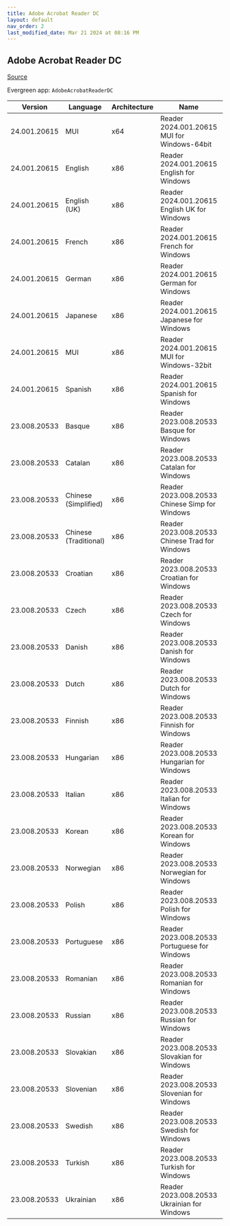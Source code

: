 ```yaml
---
title: Adobe Acrobat Reader DC
layout: default
nav_order: 2
last_modified_date: Mar 21 2024 at 08:16 PM
---
```


## Adobe Acrobat Reader DC

[Source](https://acrobat.adobe.com/us/en/acrobat/pdf-reader.html)

Evergreen app: `AdobeAcrobatReaderDC`

| Version      | Language              | Architecture | Name                                            | URI                                                                                                                                                                                                                |
| ------------ | --------------------- | ------------ | ----------------------------------------------- | ------------------------------------------------------------------------------------------------------------------------------------------------------------------------------------------------------------------ |
| 24.001.20615 | MUI                   | x64          | Reader 2024.001.20615 MUI for Windows-64bit     | [https://ardownload2.adobe.com/pub/adobe/acrobat/win/AcrobatDC/2400120615/AcroRdrDCx642400120615_MUI.exe](https://ardownload2.adobe.com/pub/adobe/acrobat/win/AcrobatDC/2400120615/AcroRdrDCx642400120615_MUI.exe) |
| 24.001.20615 | English               | x86          | Reader 2024.001.20615 English for Windows       | [https://ardownload2.adobe.com/pub/adobe/reader/win/AcrobatDC/2400120615/AcroRdrDC2400120615_en_US.exe](https://ardownload2.adobe.com/pub/adobe/reader/win/AcrobatDC/2400120615/AcroRdrDC2400120615_en_US.exe)     |
| 24.001.20615 | English (UK)          | x86          | Reader 2024.001.20615 English UK for Windows    | [https://ardownload2.adobe.com/pub/adobe/reader/win/AcrobatDC/2400120615/AcroRdrDC2400120615_en_US.exe](https://ardownload2.adobe.com/pub/adobe/reader/win/AcrobatDC/2400120615/AcroRdrDC2400120615_en_US.exe)     |
| 24.001.20615 | French                | x86          | Reader 2024.001.20615 French for Windows        | [https://ardownload2.adobe.com/pub/adobe/reader/win/AcrobatDC/2400120615/AcroRdrDC2400120615_fr_FR.exe](https://ardownload2.adobe.com/pub/adobe/reader/win/AcrobatDC/2400120615/AcroRdrDC2400120615_fr_FR.exe)     |
| 24.001.20615 | German                | x86          | Reader 2024.001.20615 German for Windows        | [https://ardownload2.adobe.com/pub/adobe/reader/win/AcrobatDC/2400120615/AcroRdrDC2400120615_de_DE.exe](https://ardownload2.adobe.com/pub/adobe/reader/win/AcrobatDC/2400120615/AcroRdrDC2400120615_de_DE.exe)     |
| 24.001.20615 | Japanese              | x86          | Reader 2024.001.20615 Japanese for Windows      | [https://ardownload2.adobe.com/pub/adobe/reader/win/AcrobatDC/2400120615/AcroRdrDC2400120615_ja_JP.exe](https://ardownload2.adobe.com/pub/adobe/reader/win/AcrobatDC/2400120615/AcroRdrDC2400120615_ja_JP.exe)     |
| 24.001.20615 | MUI                   | x86          | Reader 2024.001.20615 MUI for Windows-32bit     | [https://ardownload2.adobe.com/pub/adobe/reader/win/AcrobatDC/2400120615/AcroRdrDC2400120615_MUI.exe](https://ardownload2.adobe.com/pub/adobe/reader/win/AcrobatDC/2400120615/AcroRdrDC2400120615_MUI.exe)         |
| 24.001.20615 | Spanish               | x86          | Reader 2024.001.20615 Spanish for Windows       | [https://ardownload2.adobe.com/pub/adobe/reader/win/AcrobatDC/2400120615/AcroRdrDC2400120615_es_ES.exe](https://ardownload2.adobe.com/pub/adobe/reader/win/AcrobatDC/2400120615/AcroRdrDC2400120615_es_ES.exe)     |
| 23.008.20533 | Basque                | x86          | Reader 2023.008.20533 Basque for Windows        | [https://ardownload2.adobe.com/pub/adobe/reader/win/AcrobatDC/2300820533/AcroRdrDC2300820533_eu_ES.exe](https://ardownload2.adobe.com/pub/adobe/reader/win/AcrobatDC/2300820533/AcroRdrDC2300820533_eu_ES.exe)     |
| 23.008.20533 | Catalan               | x86          | Reader 2023.008.20533 Catalan for Windows       | [https://ardownload2.adobe.com/pub/adobe/reader/win/AcrobatDC/2300820533/AcroRdrDC2300820533_ca_ES.exe](https://ardownload2.adobe.com/pub/adobe/reader/win/AcrobatDC/2300820533/AcroRdrDC2300820533_ca_ES.exe)     |
| 23.008.20533 | Chinese (Simplified)  | x86          | Reader 2023.008.20533 Chinese Simp for  Windows | [https://ardownload2.adobe.com/pub/adobe/reader/win/AcrobatDC/2300820533/AcroRdrDC2300820533_zh_CN.exe](https://ardownload2.adobe.com/pub/adobe/reader/win/AcrobatDC/2300820533/AcroRdrDC2300820533_zh_CN.exe)     |
| 23.008.20533 | Chinese (Traditional) | x86          | Reader 2023.008.20533 Chinese Trad for Windows  | [https://ardownload2.adobe.com/pub/adobe/reader/win/AcrobatDC/2300820533/AcroRdrDC2300820533_zh_TW.exe](https://ardownload2.adobe.com/pub/adobe/reader/win/AcrobatDC/2300820533/AcroRdrDC2300820533_zh_TW.exe)     |
| 23.008.20533 | Croatian              | x86          | Reader 2023.008.20533 Croatian for Windows      | [https://ardownload2.adobe.com/pub/adobe/reader/win/AcrobatDC/2300820533/AcroRdrDC2300820533_hr_HR.exe](https://ardownload2.adobe.com/pub/adobe/reader/win/AcrobatDC/2300820533/AcroRdrDC2300820533_hr_HR.exe)     |
| 23.008.20533 | Czech                 | x86          | Reader 2023.008.20533 Czech for Windows         | [https://ardownload2.adobe.com/pub/adobe/reader/win/AcrobatDC/2300820533/AcroRdrDC2300820533_cs_CZ.exe](https://ardownload2.adobe.com/pub/adobe/reader/win/AcrobatDC/2300820533/AcroRdrDC2300820533_cs_CZ.exe)     |
| 23.008.20533 | Danish                | x86          | Reader 2023.008.20533 Danish for Windows        | [https://ardownload2.adobe.com/pub/adobe/reader/win/AcrobatDC/2300820533/AcroRdrDC2300820533_da_DK.exe](https://ardownload2.adobe.com/pub/adobe/reader/win/AcrobatDC/2300820533/AcroRdrDC2300820533_da_DK.exe)     |
| 23.008.20533 | Dutch                 | x86          | Reader 2023.008.20533 Dutch for Windows         | [https://ardownload2.adobe.com/pub/adobe/reader/win/AcrobatDC/2300820533/AcroRdrDC2300820533_nl_NL.exe](https://ardownload2.adobe.com/pub/adobe/reader/win/AcrobatDC/2300820533/AcroRdrDC2300820533_nl_NL.exe)     |
| 23.008.20533 | Finnish               | x86          | Reader 2023.008.20533 Finnish for Windows       | [https://ardownload2.adobe.com/pub/adobe/reader/win/AcrobatDC/2300820533/AcroRdrDC2300820533_fi_FI.exe](https://ardownload2.adobe.com/pub/adobe/reader/win/AcrobatDC/2300820533/AcroRdrDC2300820533_fi_FI.exe)     |
| 23.008.20533 | Hungarian             | x86          | Reader 2023.008.20533 Hungarian for Windows     | [https://ardownload2.adobe.com/pub/adobe/reader/win/AcrobatDC/2300820533/AcroRdrDC2300820533_hu_HU.exe](https://ardownload2.adobe.com/pub/adobe/reader/win/AcrobatDC/2300820533/AcroRdrDC2300820533_hu_HU.exe)     |
| 23.008.20533 | Italian               | x86          | Reader 2023.008.20533 Italian for Windows       | [https://ardownload2.adobe.com/pub/adobe/reader/win/AcrobatDC/2300820533/AcroRdrDC2300820533_it_IT.exe](https://ardownload2.adobe.com/pub/adobe/reader/win/AcrobatDC/2300820533/AcroRdrDC2300820533_it_IT.exe)     |
| 23.008.20533 | Korean                | x86          | Reader 2023.008.20533 Korean for Windows        | [https://ardownload2.adobe.com/pub/adobe/reader/win/AcrobatDC/2300820533/AcroRdrDC2300820533_ko_KR.exe](https://ardownload2.adobe.com/pub/adobe/reader/win/AcrobatDC/2300820533/AcroRdrDC2300820533_ko_KR.exe)     |
| 23.008.20533 | Norwegian             | x86          | Reader 2023.008.20533 Norwegian for Windows     | [https://ardownload2.adobe.com/pub/adobe/reader/win/AcrobatDC/2300820533/AcroRdrDC2300820533_nb_NO.exe](https://ardownload2.adobe.com/pub/adobe/reader/win/AcrobatDC/2300820533/AcroRdrDC2300820533_nb_NO.exe)     |
| 23.008.20533 | Polish                | x86          | Reader 2023.008.20533 Polish for Windows        | [https://ardownload2.adobe.com/pub/adobe/reader/win/AcrobatDC/2300820533/AcroRdrDC2300820533_pl_PL.exe](https://ardownload2.adobe.com/pub/adobe/reader/win/AcrobatDC/2300820533/AcroRdrDC2300820533_pl_PL.exe)     |
| 23.008.20533 | Portuguese            | x86          | Reader 2023.008.20533 Portuguese for Windows    | [https://ardownload2.adobe.com/pub/adobe/reader/win/AcrobatDC/2300820533/AcroRdrDC2300820533_pt_BR.exe](https://ardownload2.adobe.com/pub/adobe/reader/win/AcrobatDC/2300820533/AcroRdrDC2300820533_pt_BR.exe)     |
| 23.008.20533 | Romanian              | x86          | Reader 2023.008.20533 Romanian for Windows      | [https://ardownload2.adobe.com/pub/adobe/reader/win/AcrobatDC/2300820533/AcroRdrDC2300820533_ro_RO.exe](https://ardownload2.adobe.com/pub/adobe/reader/win/AcrobatDC/2300820533/AcroRdrDC2300820533_ro_RO.exe)     |
| 23.008.20533 | Russian               | x86          | Reader 2023.008.20533 Russian for Windows       | [https://ardownload2.adobe.com/pub/adobe/reader/win/AcrobatDC/2300820533/AcroRdrDC2300820533_ru_RU.exe](https://ardownload2.adobe.com/pub/adobe/reader/win/AcrobatDC/2300820533/AcroRdrDC2300820533_ru_RU.exe)     |
| 23.008.20533 | Slovakian             | x86          | Reader 2023.008.20533 Slovakian for Windows     | [https://ardownload2.adobe.com/pub/adobe/reader/win/AcrobatDC/2300820533/AcroRdrDC2300820533_sk_SK.exe](https://ardownload2.adobe.com/pub/adobe/reader/win/AcrobatDC/2300820533/AcroRdrDC2300820533_sk_SK.exe)     |
| 23.008.20533 | Slovenian             | x86          | Reader 2023.008.20533 Slovenian for Windows     | [https://ardownload2.adobe.com/pub/adobe/reader/win/AcrobatDC/2300820533/AcroRdrDC2300820533_sl_SI.exe](https://ardownload2.adobe.com/pub/adobe/reader/win/AcrobatDC/2300820533/AcroRdrDC2300820533_sl_SI.exe)     |
| 23.008.20533 | Swedish               | x86          | Reader 2023.008.20533 Swedish for Windows       | [https://ardownload2.adobe.com/pub/adobe/reader/win/AcrobatDC/2300820533/AcroRdrDC2300820533_sv_SE.exe](https://ardownload2.adobe.com/pub/adobe/reader/win/AcrobatDC/2300820533/AcroRdrDC2300820533_sv_SE.exe)     |
| 23.008.20533 | Turkish               | x86          | Reader 2023.008.20533 Turkish for Windows       | [https://ardownload2.adobe.com/pub/adobe/reader/win/AcrobatDC/2300820533/AcroRdrDC2300820533_tr_TR.exe](https://ardownload2.adobe.com/pub/adobe/reader/win/AcrobatDC/2300820533/AcroRdrDC2300820533_tr_TR.exe)     |
| 23.008.20533 | Ukrainian             | x86          | Reader 2023.008.20533 Ukrainian for Windows     | [https://ardownload2.adobe.com/pub/adobe/reader/win/AcrobatDC/2300820533/AcroRdrDC2300820533_uk_UA.exe](https://ardownload2.adobe.com/pub/adobe/reader/win/AcrobatDC/2300820533/AcroRdrDC2300820533_uk_UA.exe)     |
